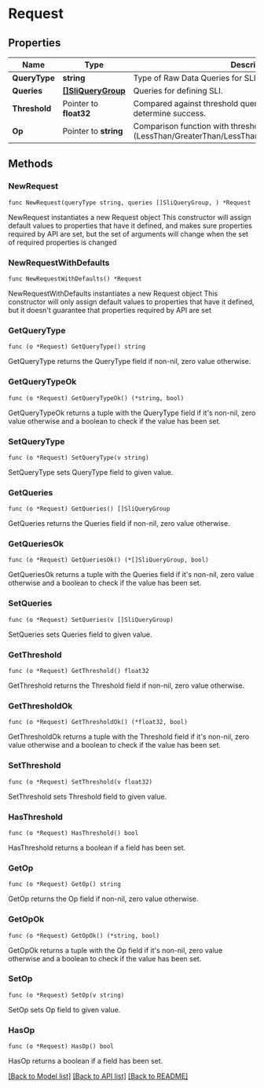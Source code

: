 # Request

## Properties

Name | Type | Description | Notes
------------ | ------------- | ------------- | -------------
**QueryType** | **string** | Type of Raw Data Queries for SLI (Logs/Metrics). | 
**Queries** | [**[]SliQueryGroup**](SliQueryGroup.md) | Queries for defining SLI. | 
**Threshold** | Pointer to **float32** | Compared against threshold query&#39;s raw data points to determine success. | [optional] 
**Op** | Pointer to **string** | Comparison function with threshold (LessThan/GreaterThan/LessThanOrEqual/GreaterThanOrEqual). | [optional] 

## Methods

### NewRequest

`func NewRequest(queryType string, queries []SliQueryGroup, ) *Request`

NewRequest instantiates a new Request object
This constructor will assign default values to properties that have it defined,
and makes sure properties required by API are set, but the set of arguments
will change when the set of required properties is changed

### NewRequestWithDefaults

`func NewRequestWithDefaults() *Request`

NewRequestWithDefaults instantiates a new Request object
This constructor will only assign default values to properties that have it defined,
but it doesn't guarantee that properties required by API are set

### GetQueryType

`func (o *Request) GetQueryType() string`

GetQueryType returns the QueryType field if non-nil, zero value otherwise.

### GetQueryTypeOk

`func (o *Request) GetQueryTypeOk() (*string, bool)`

GetQueryTypeOk returns a tuple with the QueryType field if it's non-nil, zero value otherwise
and a boolean to check if the value has been set.

### SetQueryType

`func (o *Request) SetQueryType(v string)`

SetQueryType sets QueryType field to given value.


### GetQueries

`func (o *Request) GetQueries() []SliQueryGroup`

GetQueries returns the Queries field if non-nil, zero value otherwise.

### GetQueriesOk

`func (o *Request) GetQueriesOk() (*[]SliQueryGroup, bool)`

GetQueriesOk returns a tuple with the Queries field if it's non-nil, zero value otherwise
and a boolean to check if the value has been set.

### SetQueries

`func (o *Request) SetQueries(v []SliQueryGroup)`

SetQueries sets Queries field to given value.


### GetThreshold

`func (o *Request) GetThreshold() float32`

GetThreshold returns the Threshold field if non-nil, zero value otherwise.

### GetThresholdOk

`func (o *Request) GetThresholdOk() (*float32, bool)`

GetThresholdOk returns a tuple with the Threshold field if it's non-nil, zero value otherwise
and a boolean to check if the value has been set.

### SetThreshold

`func (o *Request) SetThreshold(v float32)`

SetThreshold sets Threshold field to given value.

### HasThreshold

`func (o *Request) HasThreshold() bool`

HasThreshold returns a boolean if a field has been set.

### GetOp

`func (o *Request) GetOp() string`

GetOp returns the Op field if non-nil, zero value otherwise.

### GetOpOk

`func (o *Request) GetOpOk() (*string, bool)`

GetOpOk returns a tuple with the Op field if it's non-nil, zero value otherwise
and a boolean to check if the value has been set.

### SetOp

`func (o *Request) SetOp(v string)`

SetOp sets Op field to given value.

### HasOp

`func (o *Request) HasOp() bool`

HasOp returns a boolean if a field has been set.


[[Back to Model list]](../README.md#documentation-for-models) [[Back to API list]](../README.md#documentation-for-api-endpoints) [[Back to README]](../README.md)



